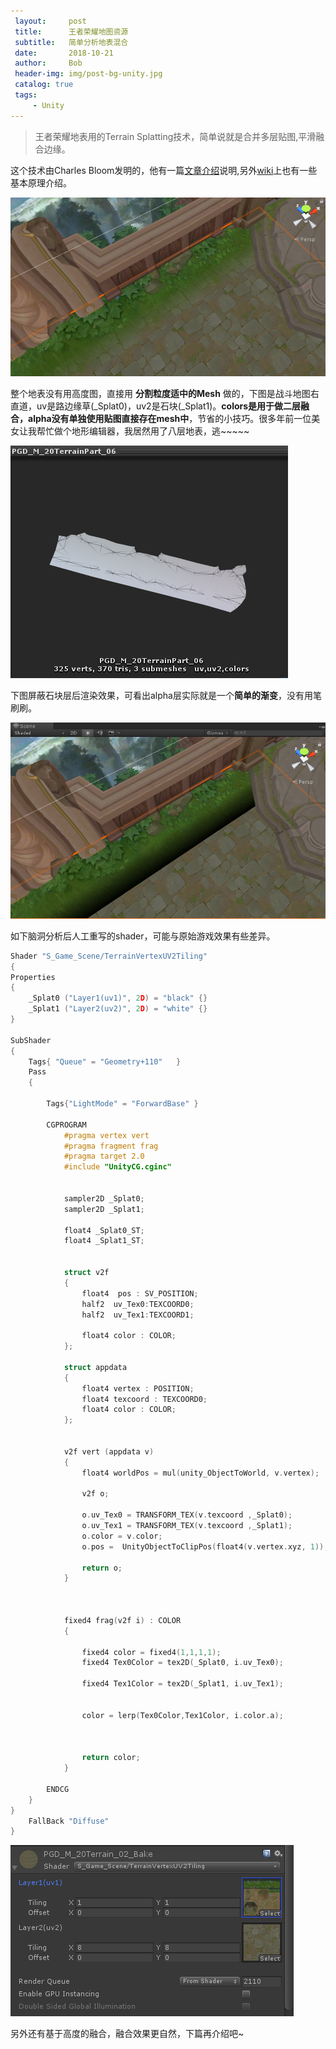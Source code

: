 ```yaml
---
 layout:     post
 title:      王者荣耀地图资源
 subtitle:   简单分析地表混合
 date:       2018-10-21
 author:     Bob
 header-img: img/post-bg-unity.jpg
 catalog: true
 tags:
     - Unity
---
```


 >王者荣耀地表用的Terrain Splatting技术，简单说就是合并多层贴图,平滑融合边缘。
 
 
 这个技术由Charles Bloom发明的，他有一篇[文章介绍](https://en.wikipedia.org/wiki/Texture_splatting)说明,另外[wiki](http://www.cbloom.com/3d/techdocs/splatting.txt)上也有一些基本原理介绍。



 ![image](/img/pos_47.png)

整个地表没有用高度图，直接用 **分割粒度适中的Mesh** 做的，下图是战斗地图右直道，uv是路边缘草(_Splat0)，uv2是石块(_Splat1)。**colors是用于做二层融合，alpha没有单独使用贴图直接存在mesh中**，节省的小技巧。很多年前一位美女让我帮忙做个地形编辑器，我居然用了八层地表，逃~~~~~

 ![image](/img/pos_49.png)

下图屏蔽石块层后渲染效果，可看出alpha层实际就是一个**简单的渐变**，没有用笔刷刷。

 ![image](/img/pos_46.png)

如下脑洞分析后人工重写的shader，可能与原始游戏效果有些差异。

```c
Shader "S_Game_Scene/TerrainVertexUV2Tiling" 
{
Properties 
{
	_Splat0 ("Layer1(uv1)", 2D) = "black" {}
	_Splat1 ("Layer2(uv2)", 2D) = "white" {}
}
	
SubShader 
{
	Tags{ "Queue" = "Geometry+110"   }
	Pass 
	{
			
		Tags{"LightMode" = "ForwardBase" }

		CGPROGRAM
			#pragma vertex vert
			#pragma fragment frag
			#pragma target 2.0
			#include "UnityCG.cginc"

	
			sampler2D _Splat0;
			sampler2D _Splat1;

			float4 _Splat0_ST;
			float4 _Splat1_ST;


			struct v2f
			{
				float4	pos : SV_POSITION;
				half2  uv_Tex0:TEXCOORD0;
				half2  uv_Tex1:TEXCOORD1;

				float4 color : COLOR;
			}; 
			
			struct appdata
			{
			    float4 vertex : POSITION;
				float4 texcoord : TEXCOORD0;
				float4 color : COLOR;
			};


			v2f vert (appdata v)
			{
				float4 worldPos = mul(unity_ObjectToWorld, v.vertex);

				v2f o;
			
				o.uv_Tex0 = TRANSFORM_TEX(v.texcoord ,_Splat0);
				o.uv_Tex1 = TRANSFORM_TEX(v.texcoord ,_Splat1);
				o.color = v.color;
				o.pos =  UnityObjectToClipPos(float4(v.vertex.xyz, 1));

				return o;
			}
				

		
			fixed4 frag(v2f i) : COLOR
			{
			
				fixed4 color = fixed4(1,1,1,1);
				fixed4 Tex0Color = tex2D(_Splat0, i.uv_Tex0);
				
				fixed4 Tex1Color = tex2D(_Splat1, i.uv_Tex1);

				
				color = lerp(Tex0Color,Tex1Color, i.color.a);

				

				return color;
			}

		ENDCG
	}	
}
	FallBack "Diffuse"
}

```

 ![image](/img/pos_48.png)

 另外还有基于高度的融合，融合效果更自然，下篇再介绍吧~
